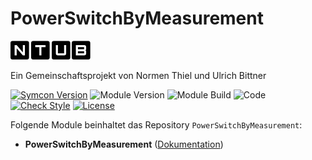 # PowerSwitchByMeasurement  

[![Image](imgs/ntub_logo.png)](https://github.com/ubittner/)  

Ein Gemeinschaftsprojekt von Normen Thiel und Ulrich Bittner

[![Symcon Version](https://img.shields.io/badge/Symcon_Version-5.3>-red.svg)](https://www.symcon.de/service/dokumentation/entwicklerbereich/sdk-tools/sdk-php/)
![Module Version](https://img.shields.io/badge/Module_Version-1.00-blue.svg)
![Module Build](https://img.shields.io/badge/Module_Build-2-blue.svg)
![Code](https://img.shields.io/badge/Code-PHP-blue.svg)
[![Check Style](https://github.com/ubittner/PowerSwitchByMeasurement/workflows/Check%20Style/badge.svg)](https://github.com/ubittner/PowerSwitchByMeasurement/actions)
[![License](https://img.shields.io/badge/License-CC%20BY--NC--SA%204.0-green.svg)](https://creativecommons.org/licenses/by-nc-sa/4.0/)

Folgende Module beinhaltet das Repository `PowerSwitchByMeasurement`:

- __PowerSwitchByMeasurement__ ([Dokumentation](PowerSwitchByMeasurement))